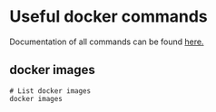 # Useful docker commands

Documentation of all commands can be found [here.](https://docs.docker.com/engine/reference/run/)

## docker images

```shell
# List docker images
docker images
```
